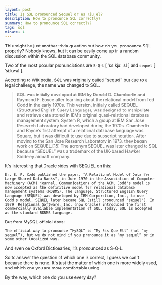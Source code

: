 ```yaml
---
layout: post
title: Is SQL pronounced Sequel or es kiu el?
description: How to pronounce SQL correctly?
summary: How to pronounce SQL correctly?
tags: sql
minute: 1
---
```



This might be just another trivia question but how do you pronounce SQL properly? Nobody knows, but it can be easily come up in a random discussion within the SQL database community.

Two of the most popular pronunciations are `S-Q-L` [ ˈɛs kjuː ˈɛl ] and `sequel` [ ˈsiːkwəl ]. 

According to Wikipedia, SQL was originally called "sequel" but due to a legal challenge, the name was changed to SQL. 


> SQL was initially developed at IBM by Donald D. Chamberlin and Raymond F. Boyce after learning about the relational model from Ted Codd in the early 1970s. This version, initially called SEQUEL (Structured English Query Language), was designed to manipulate and retrieve data stored in IBM’s original quasi-relational database management system, System R, which a group at IBM San Jose Research Laboratory had developed during the 1970s.
> Chamberlin and Boyce’s first attempt of a relational database language was Square, but it was difficult to use due to subscript notation. After moving to the San Jose Research Laboratory in 1973, they began work on SEQUEL.[15] The acronym SEQUEL was later changed to SQL because “SEQUEL” was a trademark of the UK-based Hawker Siddeley aircraft company.


It's interesting that Oracle sides with SEQUEL on this:

```
Dr. E. F. Codd published the paper, "A Relational Model of Data for Large Shared Data Banks", in June 1970 in the Association of Computer Machinery (ACM) journal, Communications of the ACM. Codd's model is now accepted as the definitive model for relational database management systems (RDBMS). The language, Structured English Query Language (SEQUEL) was developed by IBM Corporation, Inc., to use Codd's model. SEQUEL later became SQL (still pronounced "sequel"). In 1979, Relational Software, Inc. (now Oracle) introduced the first commercially available implementation of SQL. Today, SQL is accepted as the standard RDBMS language.
```
But from MySQL official docs:

```
The official way to pronounce “MySQL” is “My Ess Que Ell” (not “my sequel”), but we do not mind if you pronounce it as “my sequel” or in some other localized way.
```

And even on Oxford Dictionaries, it’s pronounced as S-Q-L.

So to answer the question of which one is correct, I guess we can't because there is none. It's just the matter of which one is more widely used, and which one you are more comfortable using

By the way, which one do you use every day?
